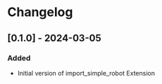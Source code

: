 # Changelog

## [0.1.0] - 2024-03-05

### Added

- Initial version of import_simple_robot Extension
